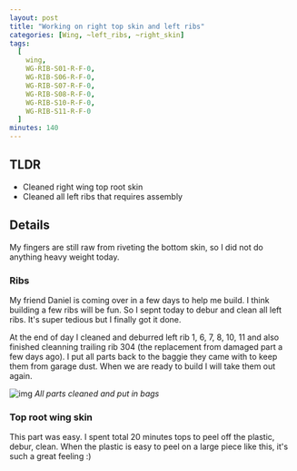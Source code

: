 ```yaml
---
layout: post
title: "Working on right top skin and left ribs"
categories: [Wing, ~left_ribs, ~right_skin]
tags:
  [
    wing,
    WG-RIB-S01-R-F-0,
    WG-RIB-S06-R-F-0,
    WG-RIB-S07-R-F-0,
    WG-RIB-S08-R-F-0,
    WG-RIB-S10-R-F-0,
    WG-RIB-S11-R-F-0
  ]
minutes: 140
---
```


## TLDR

- Cleaned right wing top root skin
- Cleaned all left ribs that requires assembly

## Details

My fingers are still raw from riveting the bottom skin, so I did not do anything heavy weight today.

### Ribs

My friend Daniel is coming over in a few days to help me build. I think building a few ribs will be fun. So I sepnt today to debur and clean all left ribs. It's super tedious but I finally got it done.

At the end of day I cleaned and deburred left rib 1, 6, 7, 8, 10, 11 and also finished cleanning trailing rib 304 (the replacement from damaged part a few days ago). I put all parts back to the baggie they came with to keep them from garage dust. When we are ready to build I will take them out again.

![img](https://lh3.googleusercontent.com/pw/AP1GczMpwfp5Aoe5Q1p3GNizTNISsKYIfmQVogJLpzrUKRwIvQcPI26NSydrB_j9o_iNAWhpB5yqtjO0oiUX0F7U9l14N7ZHOFP5fskj_tlFGEBvqNfyomUAT75EOe5tImipgudAVkEYlRQzFfnuGEecM1t4fg=w2774-h2080-s-no-gm?authuser=0)
_All parts cleaned and put in bags_

### Top root wing skin

This part was easy. I spent total 20 minutes tops to peel off the plastic, debur, clean. When the plastic is easy to peel on a large piece like this, it's such a great feeling :)
